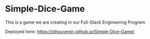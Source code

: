 # Simple-Dice-Game
This is a game we are creating in our Full-Stack Engineering Program

Deployed here:
https://sthouvenin.github.io/Simple-Dice-Game/
